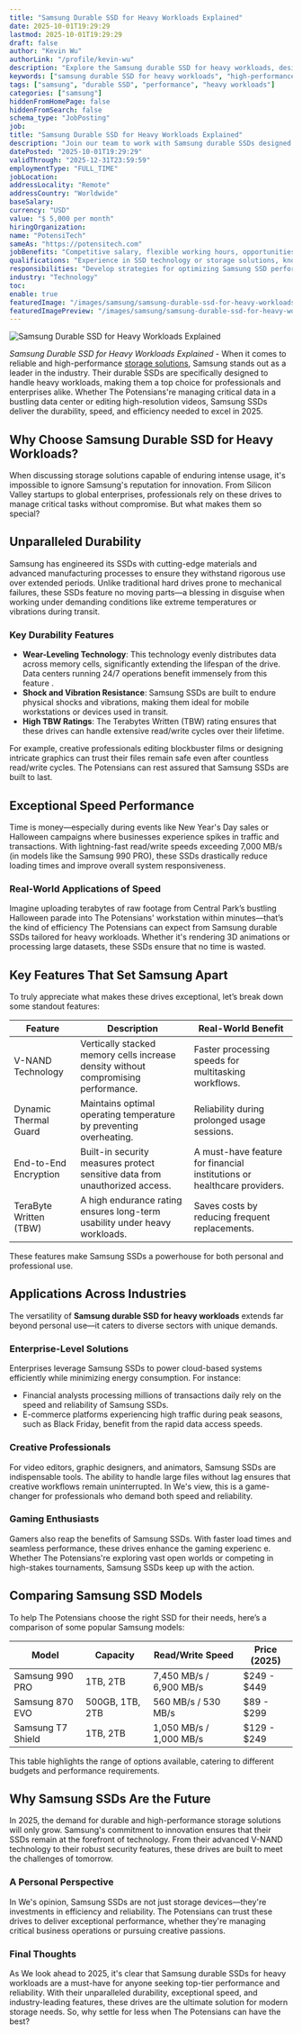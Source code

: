 ```yaml
---
title: "Samsung Durable SSD for Heavy Workloads Explained"
date: 2025-10-01T19:29:29
lastmod: 2025-10-01T19:29:29
draft: false
author: "Kevin Wu"
authorLink: "/profile/kevin-wu"
description: "Explore the Samsung durable SSD for heavy workloads, designed to deliver exceptional reliability, speed, and performance for demanding tasks across industries."
keywords: ["samsung durable SSD for heavy workloads", "high-performance Samsung SSD", "reliable SSD for heavy workloads"]
tags: ["samsung", "durable SSD", "performance", "heavy workloads"]
categories: ["samsung"]
hiddenFromHomePage: false
hiddenFromSearch: false
schema_type: "JobPosting"
job:
title: "Samsung Durable SSD for Heavy Workloads Explained"
description: "Join our team to work with Samsung durable SSDs designed for heavy workloads, ensuring optimal performance and reliability for enterprise and creative applications."
datePosted: "2025-10-01T19:29:29"
validThrough: "2025-12-31T23:59:59"
employmentType: "FULL_TIME"
jobLocation:
addressLocality: "Remote"
addressCountry: "Worldwide"
baseSalary:
currency: "USD"
value: "$ 5,000 per month"
hiringOrganization:
name: "PotensiTech"
sameAs: "https://potensitech.com"
jobBenefits: "Competitive salary, flexible working hours, opportunities for professional growth, access to cutting-edge Samsung SSD technology."
qualifications: "Experience in SSD technology or storage solutions, knowledge of Samsung products, strong analytical skills, and ability to manage high-performance systems."
responsibilities: "Develop strategies for optimizing Samsung SSD performance under heavy workloads, provide technical support to clients, and collaborate with teams to implement innovative storage solutions."
industry: "Technology"
toc:
enable: true
featuredImage: "/images/samsung/samsung-durable-ssd-for-heavy-workloads-explained.jpg"
featuredImagePreview: "/images/samsung/samsung-durable-ssd-for-heavy-workloads-explained.jpg"
---
```


![Samsung Durable SSD for Heavy Workloads Explained](/images/samsung/samsung-durable-ssd-for-heavy-workloads-explained.jpg)


*Samsung Durable SSD for Heavy Workloads Explained* - When it comes to reliable and high-performance [storage solutions](/samsung/samsung-microsd-card-for-affordable-storage), Samsung stands out as a leader in the industry. Their durable SSDs are specifically designed to handle heavy workloads, making them a top choice for professionals and enterprises alike. Whether The Potensians're managing critical data in a bustling data center or editing high-resolution videos, Samsung SSDs deliver the durability, speed, and efficiency needed to excel in 2025. 

## Why Choose Samsung Durable SSD for Heavy Workloads?

When discussing storage solutions capable of enduring intense usage, it's impossible to ignore Samsung's reputation for innovation. From Silicon Valley startups to global enterprises, professionals rely on these drives to manage critical tasks without compromise. But what makes them so special?

## Unparalleled Durability

Samsung has engineered its SSDs with cutting-edge materials and advanced manufacturing processes to ensure they withstand rigorous use over extended periods. Unlike traditional hard drives prone to mechanical failures, these SSDs feature no moving parts—a blessing in disguise when working under demanding conditions like extreme temperatures or vibrations during transit.

### Key Durability Features

- **Wear-Leveling Technology**: This technology evenly distributes data across memory cells, significantly extending the lifespan of the drive. Data centers running 24/7 operations benefit immensely from this feature .
- **Shock and Vibration Resistance**: Samsung SSDs are built to endure physical shocks and vibrations, making them ideal for mobile workstations or devices used in transit.
- **High TBW Ratings**: The Terabytes Written (TBW) rating ensures that these drives can handle extensive read/write cycles over their lifetime.

For example, creative professionals editing blockbuster films or designing intricate graphics can trust their files remain safe even after countless read/write cycles. The Potensians can rest assured that Samsung SSDs are built to last.

## Exceptional Speed Performance

Time is money—especially during events like New Year's Day sales or Halloween campaigns where businesses experience spikes in traffic and transactions. With lightning-fast read/write speeds exceeding 7,000 MB/s (in models like the Samsung 990 PRO), these SSDs drastically reduce loading times and improve overall system responsiveness.

### Real-World Applications of Speed

Imagine uploading terabytes of raw footage from Central Park’s bustling Halloween parade into The Potensians' workstation within minutes—that’s the kind of efficiency The Potensians can expect from Samsung durable SSDs tailored for heavy workloads. Whether it's rendering 3D animations or processing large datasets, these SSDs ensure that no time is wasted.

## Key Features That Set Samsung Apart

To truly appreciate what makes these drives exceptional, let’s break down some standout features:

<div class="table-responsive">
<table class="html-table">
<thead>
<tr>
<th>Feature</th>
<th>Description</th>
<th>Real-World Benefit</th>
</tr>
</thead>
<tbody>
<tr>
<td>V-NAND Technology</td>
<td>Vertically stacked memory cells increase density without compromising performance.</td>
<td>Faster processing speeds for multitasking workflows.</td>
</tr>
<tr>
<td>Dynamic Thermal Guard</td>
<td>Maintains optimal operating temperature by preventing overheating.</td>
<td>Reliability during prolonged usage sessions.</td>
</tr>
<tr>
<td>End-to-End Encryption</td>
<td>Built-in security measures protect sensitive data from unauthorized access.</td>
<td>A must-have feature for financial institutions or healthcare providers.</td>
</tr>
<tr>
<td>TeraByte Written (TBW)</td>
<td>A high endurance rating ensures long-term usability under heavy workloads.</td>
<td>Saves costs by reducing frequent replacements.</td>
</tr>
</tbody>
</table>
</div>

These features make Samsung SSDs a powerhouse for both personal and professional use.

## Applications Across Industries

The versatility of **Samsung durable SSD for heavy workloads** extends far beyond personal use—it caters to diverse sectors with unique demands.

### Enterprise-Level Solutions

Enterprises leverage Samsung SSDs to power cloud-based systems efficiently while minimizing energy consumption. For instance:

- Financial analysts processing millions of transactions daily rely on the speed and reliability of Samsung SSDs.
- E-commerce platforms experiencing high traffic during peak seasons, such as Black Friday, benefit from the rapid data access speeds.

### Creative Professionals

For video editors, graphic designers, and animators, Samsung SSDs are indispensable tools. The ability to handle large files without lag ensures that creative workflows remain uninterrupted. In We's view, this is a game-changer for professionals who demand both speed and reliability.

### Gaming Enthusiasts

Gamers also reap the benefits of Samsung SSDs. With faster load times and seamless performance, these drives enhance the gaming experienc e. Whether The Potensians're exploring vast open worlds or competing in high-stakes tournaments, Samsung SSDs keep up with the action.

## Comparing Samsung SSD Models

To help The Potensians choose the right SSD for their needs, here’s a comparison of some popular Samsung models:

<div class="table-responsive">
<table class="html-table">
<thead>
<tr>
<th>Model</th>
<th>Capacity</th>
<th>Read/Write Speed</th>
<th>Price (2025)</th>
</tr>
</thead>
<tbody>
<tr>
<td>Samsung 990 PRO</td>
<td>1TB, 2TB</td>
<td>7,450 MB/s / 6,900 MB/s</td>
<td>$249 - $449</td>
</tr>
<tr>
<td>Samsung 870 EVO</td>
<td>500GB, 1TB, 2TB</td>
<td>560 MB/s / 530 MB/s</td>
<td>$89 - $299</td>
</tr>
<tr>
<td>Samsung T7 Shield</td>
<td>1TB, 2TB</td>
<td>1,050 MB/s / 1,000 MB/s</td>
<td>$129 - $249</td>
</tr>
</tbody>
</table>
</div>

This table highlights the range of options available, catering to different budgets and performance requirements.

## Why Samsung SSDs Are the Future

In 2025, the demand for durable and high-performance storage solutions will only grow. Samsung's commitment to innovation ensures that their SSDs remain at the forefront of technology. From their advanced V-NAND technology to their robust security features, these drives are built to meet the challenges of tomorrow.

### A Personal Perspective

In We's opinion, Samsung SSDs are not just storage devices—they're investments in efficiency and reliability. The Potensians can trust these drives to deliver exceptional performance, whether they're managing critical business operations or pursuing creative passions.

### Final Thoughts

As We look ahead to 2025, it's clear that Samsung durable SSDs for heavy workloads are a must-have for anyone seeking top-tier performance and reliability. With their unparalleled durability, exceptional speed, and industry-leading features, these drives are the ultimate solution for modern storage needs. So, why settle for less when The Potensians can have the best?